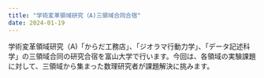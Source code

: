 ```yaml
---
title: "学術変革領域研究（A)三領域合同合宿"
date: 2024-01-19
---
```


学術変革領域研究（A)「からだ工務店」、「ジオラマ行動力学」、「データ記述科学」の三領域合同の研究合宿を富山大学で行います。今回は、各領域の実験課題に対して、三領域から集まった数理研究者が課題解決に挑みます。
